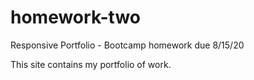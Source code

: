 # homework-two
Responsive Portfolio - Bootcamp homework due 8/15/20

This site contains my portfolio of work. 
